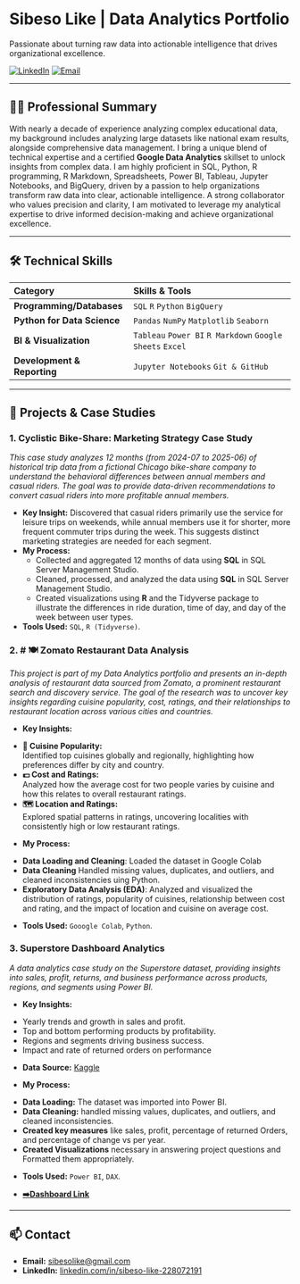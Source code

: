 # Sibeso Like | Data Analytics Portfolio

Passionate about turning raw data into actionable intelligence that drives organizational excellence.

[<img src="https://img.shields.io/badge/LinkedIn-0077B5?style=for-the-badge&logo=linkedin&logoColor=white" alt="LinkedIn">](https://www.linkedin.com/in/satwikpamulaparthy/)
[<img src="https://img.shields.io/badge/Email-D14836?style=for-the-badge&logo=gmail&logoColor=white" alt="Email">](mailto:vpamu@uic.edu)

---

## 👨‍💻 Professional Summary

With nearly a decade of experience analyzing complex educational data, my background includes analyzing large datasets like national exam results, alongside comprehensive data management. I bring a unique blend of technical expertise and a certified **Google Data Analytics** skillset to unlock insights from complex data. I am highly proficient in SQL, Python, R programming, R Markdown, Spreadsheets, Power BI, Tableau, Jupyter Notebooks, and BigQuery, driven by a passion to help organizations transform raw data into clear, actionable intelligence. A strong collaborator who values precision and clarity, I am motivated to leverage my analytical expertise to drive informed decision-making and achieve organizational excellence.

---

## 🛠️ Technical Skills

| Category | Skills & Tools |
| :--- | :--- |
| **Programming/Databases** | `SQL` `R` `Python` `BigQuery` |
| **Python for Data Science** | `Pandas` `NumPy` `Matplotlib` `Seaborn` |
| **BI & Visualization** | `Tableau` `Power BI` `R Markdown` `Google Sheets` `Excel` |
| **Development & Reporting**| `Jupyter Notebooks` `Git & GitHub` |

---

## 📁 Projects & Case Studies

### 1. Cyclistic Bike-Share: Marketing Strategy Case Study

*This case study analyzes 12 months (from 2024-07 to 2025-06) of historical  trip data from a fictional Chicago bike-share company to understand the behavioral differences between annual members and casual riders. The goal was to provide data-driven recommendations to convert casual riders into more profitable annual members.*

* **Key Insight:** Discovered that casual riders primarily use the service for leisure trips on weekends, while annual members use it for shorter, more frequent commuter trips during the week. This suggests distinct marketing strategies are needed for each segment.
* **My Process:**
    * Collected and aggregated 12 months of data using **SQL** in SQL Server Management Studio.
    * Cleaned, processed, and analyzed the data using **SQL** in SQL Server Management Studio.
    * Created visualizations using **R** and the Tidyverse package to illustrate the differences in ride duration, time of day, and day of the week between user types.
* **Tools Used:** `SQL`, `R (Tidyverse)`.
### 2. # 🍽️ Zomato Restaurant Data Analysis
*This project is part of my Data Analytics portfolio and presents an in-depth analysis of restaurant data sourced from Zomato, a prominent restaurant search and discovery service. The goal of the research was to uncover key insights regarding cuisine popularity, cost, ratings, and their relationships to restaurant location across various cities and countries.*
* **Key Insights:**
- **🍲 Cuisine Popularity:**  
  Identified top cuisines globally and regionally, highlighting how preferences differ by city and country.
- **💵 Cost and Ratings:**  
  Analyzed how the average cost for two people varies by cuisine and how this relates to overall restaurant ratings.
- **🗺️ Location and Ratings:**  
  Explored spatial patterns in ratings, uncovering localities with consistently high or low restaurant ratings.
* **My Process:**
- **Data Loading and Cleaning**: Loaded the dataset in Google Colab
- **Data Cleaning** Handled missing values, duplicates, and outliers, and cleaned inconsistencies uing Python.
- **Exploratory Data Analysis (EDA)**: Analyzed and visualized the distribution of ratings, popularity of cuisines, relationship between cost and rating, and the impact of location and cuisine on average cost.
  
* **Tools Used:** `Gooogle Colab`, `Python`.

### 3. Superstore Dashboard Analytics
*A data analytics case study on the Superstore dataset, providing insights into sales, profit, returns, and business performance across products, regions, and segments using Power BI.*
* **Key Insights:**
- Yearly trends and growth in sales and profit.
- Top and bottom performing products by profitability.
- Regions and segments driving business success.
- Impact and rate of returned orders on performance

* **Data Source:** [Kaggle](https://www.youtube.com/redirect?event=video_description&redir_token=QUFFLUhqbmlNem9TejJvQUpsZ2lfa0l6WHFnVWIxS01jZ3xBQ3Jtc0trdHg4WDF3Z2pocmpIVXNxLVZYaDhtd0c1Uk5wZXVpcVdnZUI2SVNpbTQ3UWR1UTlUZEZpRDUzZDNxRkN0Z2xkVkFXM2E0TnpHNFhlLW1HNzRsc0h4WFVQdGtGWWtvVDV5MXI3cG5pV1BLc0oyY05KMA&q=https%3A%2F%2Fwww.kaggle.com%2Fdatasets%2Fbitricks%2Fsuperstore-dataset&v=5se3nFK_dFo)

* **My Process:**
- **Data Loading:** The dataset was imported into Power BI.
- **Data Cleaning:** handled missing values, duplicates, and outliers, and cleaned inconsistencies.
- **Created key measures** like sales, profit, percentage of returned Orders, and percentage of change vs per year.
- **Created Visualizations** necessary in answering project questions and Formatted them appropriately.
  
* **Tools Used:** `Power BI`, `DAX`.

*  **[➡️Dashboard Link](https://github.com/MeLike-25/Data-Analytics/blob/main/Superstore%20Dashboard/dashboard/superstore.pbix)**


---

## 📫 Contact

- **Email:** [sibesolike@gmail.com](mailto:sibesolike@gmail.com)
- **LinkedIn:** [linkedin.com/in/sibeso-like-228072191](https://www.linkedin.com/in/sibeso-like-228072191)
